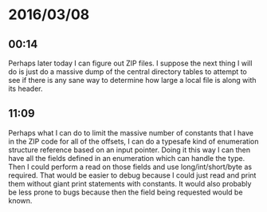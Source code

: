 # 2016/03/08

## 00:14

Perhaps later today I can figure out ZIP files. I suppose the next thing I will
do is just do a massive dump of the central directory tables to attempt to see
if there is any sane way to determine how large a local file is along with its
header.

## 11:09

Perhaps what I can do to limit the massive number of constants that I have in
the ZIP code for all of the offsets, I can do a typesafe kind of enumeration
structure reference based on an input pointer. Doing it this way I can then
have all the fields defined in an enumeration which can handle the type. Then
I could perform a read on those fields and use long/int/short/byte as required.
That would be easier to debug because I could just read and print them without
giant print statements with constants. It would also probably be less prone to
bugs because then the field being requested would be known.

